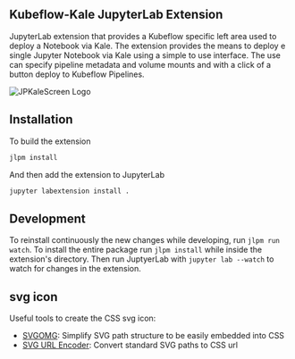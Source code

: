 ## Kubeflow-Kale JupyterLab Extension

JupyterLab extension that provides a Kubeflow specific left area used to deploy a Notebook via Kale. The extension provides the means to deploy e single Jupyter Notebook via Kale using a simple to use interface. The use can specify pipeline metadata and volume mounts and with a click of a button deploy to Kubeflow Pipelines.

![JPKaleScreen Logo](https://raw.githubusercontent.com/kubeflow-kale/jupyterlab-kubeflow-kale/master/docs/imgs/jp-kale.png)

## Installation

To build the extension

```bash
jlpm install
```

And then add the extension to JupyterLab

```bash
jupyter labextension install .
```

## Development

To reinstall continuously the new changes while developing, run `jlpm run watch`. To install the entire package run `jlpm install` while inside the extension's directory. Then run JuptyerLab with `jupyter lab --watch` to watch for changes in the extension.

## svg icon

Useful tools to create the CSS svg icon:

- [SVGOMG](https://jakearchibald.github.io/svgomg/): Simplify SVG path structure to be easily embedded into CSS
- [SVG URL Encoder](https://yoksel.github.io/url-encoder/): Convert standard SVG paths to CSS url